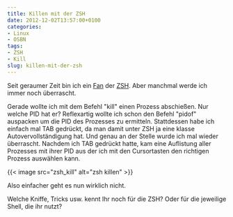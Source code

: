 ```yaml
---
title: Killen mit der ZSH
date: 2012-12-02T13:57:00+0100
categories:
- Linux
- OSBN
tags:
- ZSH
- Kill
slug: killen-mit-der-zsh
---
```

Seit geraumer Zeit bin ich ein [Fan](https://fryboyter.de/die-koenigin-der-shells "ZSH Königin der Shells") der [ZSH](http://de.wikipedia.org/wiki/Zsh "Wikipedia ZSH"). Aber manchmal werde ich immer noch überrascht.

Gerade wollte ich mit dem Befehl "kill" einen Prozess abschießen. Nur welche PID hat er? Reflexartig wollte ich schon den Befehl "pidof" auspacken um die PID des Prozesses zu ermitteln. Stattdessen habe ich einfach mal TAB gedrückt, da man damit unter ZSH ja eine klasse Autovervollständigung hat. Und genau an der Stelle wurde ich mal wieder überrascht. Nachdem ich TAB gedrückt hatte, kam eine Auflistung aller Prozesses mit ihrer PID aus der ich mit den Cursortasten den richtigen Prozess auswählen kann.

{{< image src="zsh_kill" alt="zsh killen" >}}

Also einfacher geht es nun wirklich nicht.

Welche Kniffe, Tricks usw. kennt Ihr noch für die ZSH? Oder für die jeweilige Shell, die ihr nutzt?
